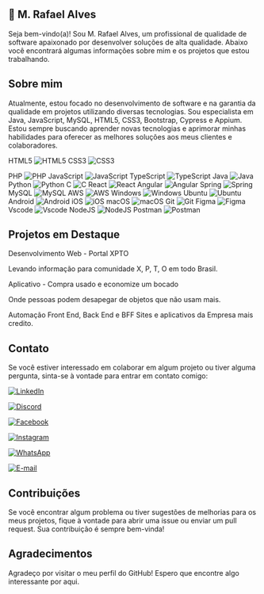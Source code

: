 
## 🚀 M. Rafael Alves
Seja bem-vindo(a)! Sou M. Rafael Alves, um profissional de qualidade de software apaixonado por desenvolver soluções de alta qualidade. Abaixo você encontrará algumas informações sobre mim e os projetos que estou trabalhando.


## Sobre mim

Atualmente, estou focado no desenvolvimento de software e na garantia da qualidade em projetos utilizando diversas tecnologias. Sou especialista em Java, JavaScript, MySQL, HTML5, CSS3, Bootstrap, Cypress e Appium. Estou sempre buscando aprender novas tecnologias e aprimorar minhas habilidades para oferecer as melhores soluções aos meus clientes e colaboradores.

HTML5	![HTML5](https://img.shields.io/badge/HTML5-E34F26?style=for-the-badge&logo=html5&logoColor=white)
CSS3	![CSS3](https://img.shields.io/badge/CSS3-1572B6?style=for-the-badge&logo=css3&logoColor=white)

PHP	![PHP](https://img.shields.io/badge/PHP-777BB4?style=for-the-badge&logo=php&logoColor=white)
JavaScript	![JavaScript](https://img.shields.io/badge/JavaScript-F7DF1E?style=for-the-badge&logo=javascript&logoColor=black)
TypeScript	![TypeScript](https://img.shields.io/badge/TypeScript-007ACC?style=for-the-badge&logo=typescript&logoColor=white)
Java	![Java](https://img.shields.io/badge/java-%23ED8B00.svg?style=for-the-badge&logo=openjdk&logoColor=white)
Python	![Python](https://img.shields.io/badge/python-3670A0?style=for-the-badge&logo=python&logoColor=ffdd54)
C	![C](https://img.shields.io/badge/C-00599C?style=for-the-badge&logo=c&logoColor=white)
React	![React](https://img.shields.io/badge/React-20232A?style=for-the-badge&logo=react&logoColor=61DAFB)
Angular	![Angular](https://img.shields.io/badge/Angular-DD0031?style=for-the-badge&logo=angular&logoColor=white)
Spring	![Spring](https://img.shields.io/badge/spring-%236DB33F.svg?style=for-the-badge&logo=spring&logoColor=white)
MySQL	![MySQL](https://img.shields.io/badge/MySQL-00000F?style=for-the-badge&logo=mysql&logoColor=white)
AWS	![AWS](https://img.shields.io/badge/AWS-000.svg?style=for-the-badge&logo=amazon-aws&logoColor=white)
Windows	![Windows](https://img.shields.io/badge/Windows-000?style=for-the-badge&logo=windows&logoColor=2CA5E0)
Ubuntu	![Ubuntu](https://img.shields.io/badge/Ubuntu-35495E?style=for-the-badge&logo=ubuntu&logoColor=2CA5E0)
Android	![Android](https://img.shields.io/badge/Android-3DDC84?style=for-the-badge&logo=android&logoColor=white)
iOS	![iOS](https://img.shields.io/badge/iOS-000000?style=for-the-badge&logo=ios&logoColor=white)
macOS	![macOS](https://img.shields.io/badge/mac%20os-000000?style=for-the-badge&logo=macos&logoColor=F0F0F0)
Git	![Git](https://img.shields.io/badge/GIT-E44C30?style=for-the-badge&logo=git&logoColor=white)
Figma	![Figma](https://img.shields.io/badge/Figma-696969?style=for-the-badge&logo=figma&logoColor=figma)
Vscode	![Vscode](https://img.shields.io/badge/Vscode-007ACC?style=for-the-badge&logo=visual-studio-code&logoColor=white)
NodeJS	![NodeJS](https://img.shields.io/badge/node.js-6DA55F?style=for-the-badge&logo=node.js&logoColor=white)
Postman	![Postman](https://img.shields.io/badge/Postman-FF6C37.svg?style=for-the-badge&logo=Postman&logoColor=white)
## Projetos em Destaque

Desenvolvimento Web - Portal XPTO

Levando informação para comunidade X, P, T, O em todo Brasil.

Aplicativo - Compra usado e economize um bocado

Onde pessoas podem desapegar de objetos que não usam mais.

Automação Front End, Back End e BFF
Sites e aplicativos da Empresa mais credito.
## Contato

Se você estiver interessado em colaborar em algum projeto ou tiver alguma pergunta, sinta-se à vontade para entrar em contato comigo:

[![LinkedIn](https://img.shields.io/badge/LinkedIn-0077B5?style=for-the-badge&logo=linkedin&logoColor=white)](https://www.linkedin.com/in/SEUUSERNAME/)

[![Discord](https://img.shields.io/badge/Discord-7289DA?style=for-the-badge&logo=discord&logoColor=white)](https://discord.com/channels/@SEUUSERNAME/)

[![Facebook](https://img.shields.io/badge/Facebook-1877F2?style=for-the-badge&logo=facebook&logoColor=white)](https://www.facebook.com/SEUUSERNAME/)

[![Instagram](https://img.shields.io/badge/-Instagram-%23E4405F?style=for-the-badge&logo=instagram&logoColor=white)](https://www.instagram.com/SEUUSERNAME/)

[![WhatsApp](https://img.shields.io/badge/WhatsApp-25D366?style=for-the-badge&logo=whatsapp&logoColor=white)](https://wa.me/DDI+DDD+SEU_NUMERO_WHATSAPP)

[![E-mail](https://img.shields.io/badge/-Email-000?style=for-the-badge&logo=microsoft-outlook&logoColor=007BFF)](mailto:SEUEMAIL)


## Contribuições

Se você encontrar algum problema ou tiver sugestões de melhorias para os meus projetos, fique à vontade para abrir uma issue ou enviar um pull request. Sua contribuição é sempre bem-vinda!
## Agradecimentos

Agradeço por visitar o meu perfil do GitHub! Espero que encontre algo interessante por aqui.
